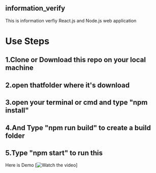 ## information_verify

This is information verfiy React.js and Node.js web application

# Use Steps
## 1.Clone or Download this repo on your local machine
## 2.open thatfolder where it's download 
## 3.open your terminal or cmd and type "npm install"
## 4.And Type "npm run build" to create a build folder 
## 5.Type "npm start" to run this 

Here is Demo
[![Watch the video]("[https://github.com/Hardik-Kumar1101/info_verify/blob/main/Screencast%20from%2013-03-23%2012:07:35%20PM%20IST.webm](https://drive.google.com/file/d/1-ULZxnfHoAD3YV5ejQrEiKoYoO6OBQMn/view?usp=share_link)")]

